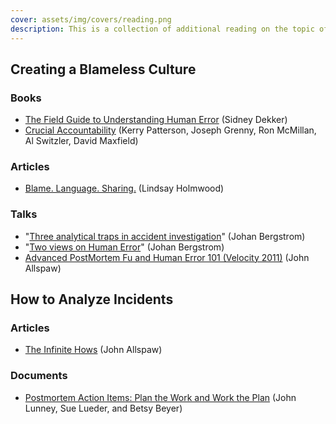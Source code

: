 ```yaml
---
cover: assets/img/covers/reading.png
description: This is a collection of additional reading on the topic of incident response that we've found useful.
---
```

## Creating a Blameless Culture
### Books
* [The Field Guide to Understanding Human Error](https://www.amazon.com/Field-Guide-Understanding-Human-Error/dp/0754648265) (Sidney Dekker)
* [Crucial Accountability](https://www.amazon.com/Crucial-Accountability-Resolving-Expectations-Commitments/dp/0071829318) (Kerry Patterson, Joseph Grenny, Ron McMillan, Al Switzler, David Maxfield)

### Articles
* [Blame. Language. Sharing.](http://fractio.nl/2015/10/30/blame-language-sharing/) (Lindsay Holmwood)

### Talks
* "[Three analytical traps in accident investigation](https://www.youtube.com/watch?v=TqaFT-0cY7U)" (Johan Bergstrom)
* "[Two views on Human Error](https://www.youtube.com/watch?v=rHeukoWWtQ8)" (Johan Bergstrom)
* [Advanced PostMortem Fu and Human Error 101 (Velocity 2011)](http://www.slideshare.net/jallspaw/advanced-postmortem-fu-and-human-error-101-velocity-2011) (John Allspaw)

## How to Analyze Incidents
### Articles
* [The Infinite Hows](https://www.oreilly.com/ideas/the-infinite-hows) (John Allspaw)

### Documents
* [Postmortem Action Items: Plan the Work and Work the Plan](https://www.usenix.org/system/files/login/articles/login_spring17_09_lunney.pdf) (John Lunney, Sue Lueder, and Betsy Beyer)
